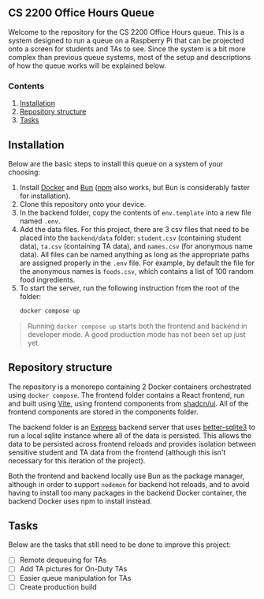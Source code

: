 ## CS 2200 Office Hours Queue

Welcome to the repository for the CS 2200 Office Hours queue. This is a system designed to run a queue on a Raspberry Pi
that can be projected onto a screen for students and TAs to see. Since the system is a bit more complex than previous
queue systems, most of the setup and descriptions of how the queue works will be explained below.

### Contents

1. [Installation](#installation)
2. [Repository structure](#repository-structure)
3. [Tasks](#tasks)

## Installation

Below are the basic steps to install this queue on a system of your choosing:

1. Install [Docker](https://www.docker.com/) and [Bun](https://bun.com/) ([npm](https://www.npmjs.com/) also works, but
   Bun is considerably faster for installation).
2. Clone this repository onto your device.
3. In the backend folder, copy the contents of `env.template` into a new file named `.env`.
4. Add the data files. For this project, there are 3 csv files that need to be placed into the `backend/data` folder:
   `student.csv` (containing student data), `ta.csv` (containing TA data), and `names.csv` (for anonymous name data).
   All files can be named anything as long as the appropriate paths are assigned properly in the `.env` file. For example,
   by default the file for the anonymous names is `foods.csv`, which contains a list of 100 random food ingredients.
5. To start the server, run the following instruction from the root of the folder:
   ```sh
   docker compose up
   ```

> Running `docker compose up` starts both the frontend and backend in developer mode. A good production mode has not
> been set up just yet.

## Repository structure

The repository is a monorepo containing 2 Docker containers orchestrated using `docker compose`. The frontend folder
contains a React frontend, run and built using [Vite](https://vite.dev/), using frontend components from
[shadcn/ui](https://ui.shadcn.com/). All of the frontend components are stored in the components folder.

The backend folder is an [Express](https://expressjs.com/) backend server that uses
[better-sqlite3](https://github.com/WiseLibs/better-sqlite3) to run a local sqlite instance where all of the data is
persisted. This allows the data to be persisted across frontend reloads and provides isolation between sensitive student
and TA data from the frontend (although this isn't necessary for this iteration of the project).

Both the frontend and backend locally use Bun as the package manager, although in order to support `nodemon` for backend
hot reloads, and to avoid having to install too many packages in the backend Docker container, the backend Docker uses
npm to install instead.

## Tasks

Below are the tasks that still need to be done to improve this project:

- [ ] Remote dequeuing for TAs
- [ ] Add TA pictures for On-Duty TAs
- [ ] Easier queue manipulation for TAs
- [ ] Create production build

